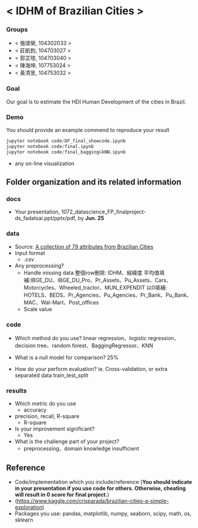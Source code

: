 # < IDHM of Brazilian Cities >

### Groups
* < 張璟榮, 104302033 >
* < 莊凱鈞, 104703027 >
* < 郭芷瑄, 104703040 >
* < 陳海坤, 107753024 >
* < 黃清昱, 104753032 >

### Goal
Our goal is to estimate the HDI Human Development of the cities in Brazil.

### Demo 
You should provide an example commend to reproduce your result
```R
jupyter notebook code/DF_final_showcode.ipynb
jupyter notebook code/final.ipynb
jupyter notebook code/final_bagging&kNN.ipynb
```
* any on-line visualization

## Folder organization and its related information

### docs
* Your presentation, 1072_datascience_FP_finalproject-ds_fadatsai.ppt/pptx/pdf, by **Jun. 25**

### data

* Source: [A collection of 79 attributes from Brazilian Cities](https://www.kaggle.com/crisparada/brazilian-cities?fbclid=IwAR2aoN1eihNzzmywq9z_NQpBHbC6Igy5nmQNgmFNp-wEAlG3odMfpqmB0Tk)
* Input format
  * .csv
* Any preprocessing?
  * Handle missing data
  整個row刪除: IDHM、經緯度
  平均值填補:IBGE_DU、IBGE_DU_Pro、Pr_Assets、Pu_Assets、Cars、Motorcycles、Wheeled_tractor、MUN_EXPENDIT
  以0填補: HOTELS、BEDS、Pr_Agencies、Pu_Agencies、Pr_Bank、Pu_Bank、MAC、Wal-Mart、Post_offices
  * Scale value

### code

* Which method do you use?
linear regression、logistic regression、decision tree、random forest、BaggingRegressor、KNN
* What is a null model for comparison?
25%

* How do your perform evaluation? ie. Cross-validation, or extra separated data
train_test_split

### results

* Which metric do you use
	* accuracy
* precision, recall, R-square
	* R-square
* Is your improvement significant?
	* Yes
* What is the challenge part of your project?
	* preprocessing、domain knowledge insufficient

## Reference
* Code/implementation which you include/reference (__You should indicate in your presentation if you use code for others. Otherwise, cheating will result in 0 score for final project.__)
* (https://www.kaggle.com/crisparada/brazilian-cities-a-simple-exploration)
* Packages you use: pandas, matplotlib, numpy, seaborn, scipy, math, os, sklearn


